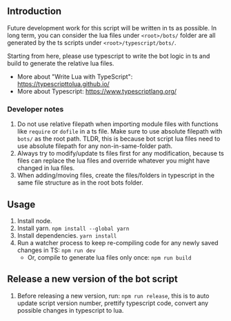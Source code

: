 ## Introduction

Future development work for this script will be written in ts as possible. In long term, you can consider the lua files under `<root>/bots/` folder are all generated by the ts scripts under `<root>/typescript/bots/`.

Starting from here, please use typescript to write the bot logic in ts and build to generate the relative lua files.

-   More about "Write Lua with TypeScript": https://typescripttolua.github.io/
-   More about Typescript: https://www.typescriptlang.org/

### Developer notes

1. Do not use relative filepath when importing module files with functions like `require` or `dofile` in a ts file. Make sure to use absolute filepath with `bots/` as the root path. TLDR, this is because bot script lua files need to use absolute filepath for any non-in-same-folder path.
1. Always try to modify/update ts files first for any modification, because ts files can replace the lua files and override whatever you might have changed in lua files.
1. When adding/moving files, create the files/folders in typescript in the same file structure as in the root bots folder.

## Usage

1. Install node.
1. Install yarn. `npm install --global yarn`
1. Install dependencies. `yarn install`
1. Run a watcher process to keep re-compiling code for any newly saved changes in TS: `npm run dev`
    - Or, compile to generate lua files only once: `npm run build`

## Release a new version of the bot script

1. Before releasing a new version, run: `npm run release`, this is to auto update script version number, prettify typescript code, convert any possible changes in typescript to lua.
